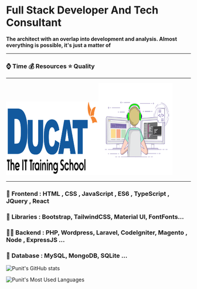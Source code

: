 # Full Stack Developer And Tech Consultant

**The architect with an overlap into development and analysis. Almost everything is possible, it's just a matter of**

<hr>

### ⌚ Time 💰 Resources  ⭐ Quality 

<hr>

<a href="https://www.ducatindia.com/" target="_blank"><img src="https://github.com/punitkatiyar/punitkatiyar/blob/main/ducat_logo.png" width="50%" height="200px" ></a><img src="techunitbook.gif"  width="40%" height="250px">

<hr>

### 🎪 **Frontend :** HTML , CSS , JavaScript , ES6 , TypeScript , JQuery , React

### 🌱 **Libraries :** Bootstrap, TailwindCSS, Material UI, FontFonts...

### 👨‍💻 **Backend :** PHP, Wordpress, Laravel, CodeIgniter, Magento , Node , ExpressJS ...

### 💬 **Database :** MySQL, MongoDB, SQLite ...

![Punit's GitHub stats](https://github-readme-stats.vercel.app/api?username=punitkatiyar&show_icons=true&theme=radical)

![Punit's Most Used Languages](https://github-readme-stats.vercel.app/api/top-langs?username=punitkatiyar&layout=compact&theme=radical)











<!--
### A full stack freelancer and consultant is a professional who possesses a wide range of skills and expertise in both frontend and backend development. They have the ability to work independently or as part of a team to deliver end-to-end solutions for clients or businesses.

<hr>












## Responsibilities and skills of a full stack freelancer and consultant
**Developing and maintaining websites, web applications, or software solutions.**

**Collaborating with clients or project stakeholders to understand their requirements and translate them into technical specifications.**

**Designing and implementing user interfaces (UI) and user experiences (UX) that are visually appealing, intuitive, and responsive.**

**Creating and managing databases, ensuring efficient data storage and retrieval.**

**Building and integrating APIs for seamless communication between different components of a system.**

**Implementing security measures to protect applications and user data.**

**Writing clean, well-documented, and maintainable code.**

**Conducting thorough testing and debugging to identify and fix issues.**

**Providing technical guidance, recommendations, and support to clients or project teams.**

**Staying updated with the latest industry trends, technologies, and best practices.**

- 🔭 I’m currently working on Ducat India Pvt. Ltd.
- 🌱 I’m currently learning React and node
- 👯 I’m looking to collaborate on youtube
- 🤔 I’m looking for help with ????
- 💬 i am a fullstack developer with php and node
- 📫 How to reach me: https://www.techunitbook.com
- 😄 Pronouns: https://punitkatiyar.github.io
-  ⚡ Master Guide : https://github.com/techunitbook 


-->






  

<!--#html-master-guide #css-master-guide

# wd [ uko ,rin , wtg , qpf ]

# WE [ amb , sot  ]
https://punitkatiyar.github.io/

https://designer.microsoft.com/
-->





<!-- <img src="https://punitkatiyar.github.io/profile_as_a%20developer.png" width="100%"> -->

<!-- <iframe src="https://www.linkedin.com/embed/feed/update/urn:li:share:7059503242111557632" height="633" width="504" frameborder="0" allowfullscreen="" title="Embedded post"></iframe> -->
<!-- <img src="https://user-images.githubusercontent.com/1016365/34124854-48fafa06-e3e9-11e7-8c04-251055feebee.png"> -->




